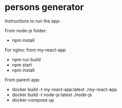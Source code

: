 # persons generator

Instructions to run the app:

From node-js folder:
- npm install

For nginx: from my-react-app 
- npm run build 
- npm start
- npm install

From parent app:
- docker build -t my-react-app:latest ./my-react-app
- docker build -t node-js:latest ./node-js
- docker-compose up